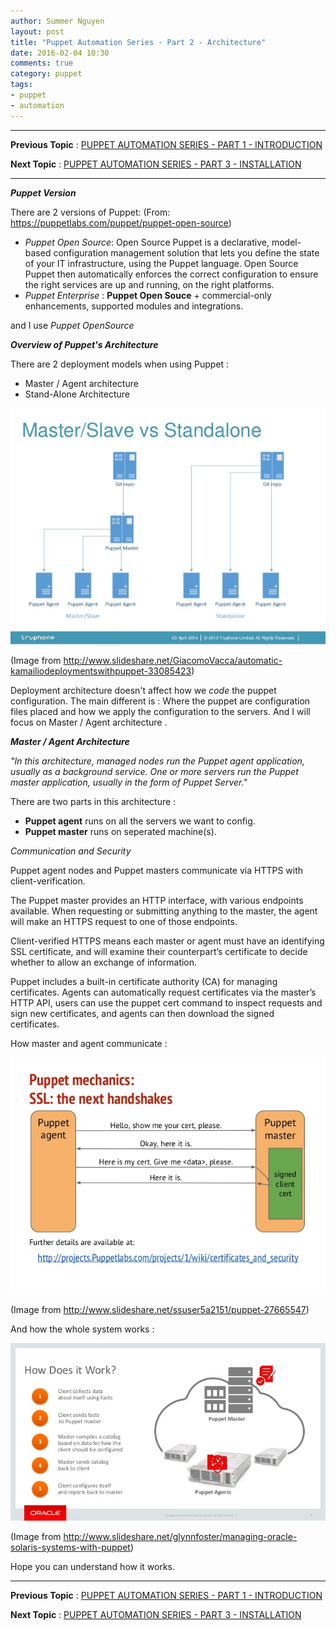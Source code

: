 ```yaml
---
author: Summer Nguyen
layout: post
title: "Puppet Automation Series - Part 2 - Architecture"
date: 2016-02-04 10:30
comments: true
category: puppet
tags:
- puppet
- automation
---
```


---
**Previous Topic** : <a href="/puppet/2016/02/03/puppet-automation-series-part-1-introduction/">PUPPET AUTOMATION SERIES - PART 1 - INTRODUCTION</a>

**Next Topic** : <a href="/puppet/2016/02/04/puppet-automation-series-part-3-installation/">PUPPET AUTOMATION SERIES - PART 3 - INSTALLATION</a>

---

***Puppet Version***

There are 2 versions of Puppet: (From: <a href="https://puppetlabs.com/puppet/puppet-open-source">https://puppetlabs.com/puppet/puppet-open-source</a>)

* *Puppet Open Source*: Open Source Puppet is a declarative, model-based configuration management solution that lets you define the state of your IT infrastructure, using the Puppet language. Open Source Puppet then automatically enforces the correct configuration to ensure the right services are up and running, on the right platforms.
* *Puppet Enterprise* : **Puppet Open Souce** +  commercial-only enhancements, supported modules and integrations. 


and I use *Puppet OpenSource*





***Overview of Puppet's Architecture***

There are 2 deployment models when using Puppet : 

+ Master / Agent architecture 
+ Stand-Alone Architecture 


<p><img src="/images/puppet-series/puppet-architecture.jpg" alt="Puppet Architecture"></p>
<p class="text-center">
(Image from <a href="http://www.slideshare.net/GiacomoVacca/automatic-kamailiodeploymentswithpuppet-33085423">http://www.slideshare.net/GiacomoVacca/automatic-kamailiodeploymentswithpuppet-33085423</a>) </p>



Deployment architecture doesn't affect how we *code* the puppet configuration. The main different is : Where the puppet are configuration files placed and how we apply the configuration to the servers. And I will focus on Master / Agent architecture . 


***Master / Agent Architecture***

*"In this architecture, managed nodes run the Puppet agent application, usually as a background service. One or more servers run the Puppet master application, usually in the form of Puppet Server."*

There are two parts in this architecture : 

+ **Puppet agent** runs on all the servers we want to config.
+ **Puppet master** runs on seperated machine(s). 



*Communication and Security*

Puppet agent nodes and Puppet masters communicate via HTTPS with client-verification.

The Puppet master provides an HTTP interface, with various endpoints available. When requesting or submitting anything to the master, the agent will make an HTTPS request to one of those endpoints.


Client-verified HTTPS means each master or agent must have an identifying SSL certificate, and will examine their counterpart’s certificate to decide whether to allow an exchange of information.

Puppet includes a built-in certificate authority (CA) for managing certificates. Agents can automatically request certificates via the master’s HTTP API, users can use the puppet cert command to inspect requests and sign new certificates, and agents can then download the signed certificates.


How master and agent communicate : 
<p><img src="/images/puppet-series/puppet-master-slave-communication.jpg" alt="Puppet Architecture"></p>

<p class="text-center">
(Image from <a href="http://www.slideshare.net/ssuser5a2151/puppet-27665547">http://www.slideshare.net/ssuser5a2151/puppet-27665547</a>) </p>

And how the whole system works : 


<p><img src="/images/puppet-series/puppet-how-it-works.jpg" alt="Puppet Architecture"></p>

<p class="text-center">
(Image from <a href="http://www.slideshare.net/glynnfoster/managing-oracle-solaris-systems-with-puppet">http://www.slideshare.net/glynnfoster/managing-oracle-solaris-systems-with-puppet</a>) </p>



Hope you can understand how it works. 


---
**Previous Topic** : <a href="/puppet/2016/02/03/puppet-automation-series-part-1-introduction/">PUPPET AUTOMATION SERIES - PART 1 - INTRODUCTION</a>

**Next Topic** : <a href="/puppet/2016/02/04/puppet-automation-series-part-3-installation/">PUPPET AUTOMATION SERIES - PART 3 - INSTALLATION</a>